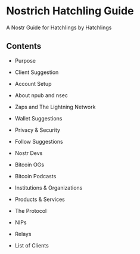 # Nostrich Hatchling Guide
A Nostr Guide for Hatchlings by Hatchlings 

## Contents
- Purpose
- Client Suggestion
- Account Setup
 - About npub and nsec
- Zaps and The Lightning Network
- Wallet Suggestions
- Privacy & Security

- Follow Suggestions
 - Nostr Devs
 - Bitcoin OGs
 - Bitcoin Podcasts
 - Institutions & Organizations
 - Products & Services

- The Protocol
- NIPs
- Relays
- List of Clients
